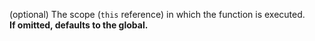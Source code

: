 (optional) The scope (`this` reference) in which the function is executed.
<br />
<strong>If omitted, defaults to the global.</strong>

